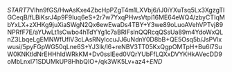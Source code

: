 $START$7VIhn9fGS/HwAsKxe4ZbcHpPZgT4m1LXVbj6/iJ0iYXuTsq5Lx3XgzgTlGCeqB/fLBiKsrJ4p9F9Iuq6eS+2r7w7YxqPHwsVtpi16ME64eWQ4/zbyCTIqMbYxLX+zXHKg9juXiaSWgN2Qx6ewEwaDs4TBY+Y3we89oLuoAVehVPTvj89NPRfF7E/aYUwLt1sCwbo4hTdYYg1c7aBRIFslnQQRcqQSsUa89m4YdoWxQLnZ3LbqeLgEMNWfUflV3cLAsRNyIccuJJ6uNdnY0D8bB+QE5Osq5b/JsPVlxwusi/5pyFGpWG50qLne6S+YJ3Ik/l6+reNBV3TT05KxQgpOMTpH+Bu6I7SuW0KNKtldNrEHHhIdWRkKM+Dv0ssIEed0VQrYUbFfLQXxDVYKHkAVecDD9oMbLnxl71SDUMkUP8HhbQIO+/qk3WK5Lv+az4+$END$